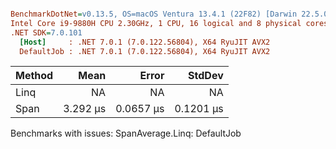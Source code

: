 ``` ini

BenchmarkDotNet=v0.13.5, OS=macOS Ventura 13.4.1 (22F82) [Darwin 22.5.0]
Intel Core i9-9880H CPU 2.30GHz, 1 CPU, 16 logical and 8 physical cores
.NET SDK=7.0.101
  [Host]     : .NET 7.0.1 (7.0.122.56804), X64 RyuJIT AVX2
  DefaultJob : .NET 7.0.1 (7.0.122.56804), X64 RyuJIT AVX2


```
| Method |     Mean |     Error |    StdDev |
|------- |---------:|----------:|----------:|
|   Linq |       NA |        NA |        NA |
|   Span | 3.292 μs | 0.0657 μs | 0.1201 μs |

Benchmarks with issues:
  SpanAverage.Linq: DefaultJob

